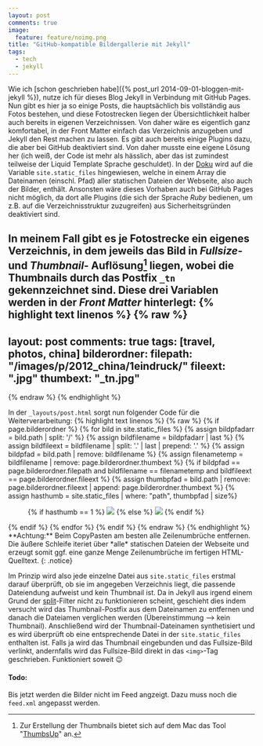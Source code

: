 ```yaml
---
layout: post
comments: true
image: 
  feature: feature/noimg.png
title: "GitHub-kompatible Bildergallerie mit Jekyll"
tags: 
  - tech
  - jekyll
---
```


Wie ich [schon geschrieben habe]({% post_url 2014-09-01-bloggen-mit-jekyll %}), nutze ich für dieses Blog Jekyll in Verbindung mit GitHub Pages. Nun gibt es hier ja so einige Posts, die hauptsächlich bis vollständig aus Fotos bestehen, und diese Fotostrecken liegen der Übersichtlichkeit halber auch bereits in eigenen Verzeichnissen.
Von daher wäre es eigentlich ganz komfortabel, in der Front Matter einfach das Verzeichnis anzugeben und Jekyll den Rest machen zu lassen. Es gibt auch bereits einige Plugins dazu, die aber bei GitHub deaktiviert sind. Von daher musste eine eigene Lösung her (ich weiß, der Code ist mehr als hässlich, aber das ist zumindest teilweise der Liquid Template Sprache geschuldet). In der [Doku](http://jekyllrb.com/docs/variables/) wird auf die Variable `site.static_files` hingewiesen, welche in einem Array die Dateinamen (einschl. Pfad) aller statischen Dateien der Webseite, also auch der Bilder, enthält. Ansonsten wäre dieses Vorhaben auch bei GitHub Pages nicht möglich, da dort alle Plugins (die sich der Sprache *Ruby* bedienen, um z.B. auf die Verzeichnisstruktur zuzugreifen) aus Sicherheitsgründen deaktiviert sind.

In meinem Fall gibt es je Fotostrecke ein eigenes Verzeichnis, in dem jeweils das Bild in *Fullsize*- und *Thumbnail*- Auflösung[^1] liegen, wobei die Thumbnails durch das Postfix `_tn` gekennzeichnet sind. Diese drei Variablen werden in der *Front Matter* hinterlegt:
{% highlight text linenos %}
{% raw %}
---
layout: post
comments: true
tags: [travel, photos, china]
bilderordner:
  filepath: "/images/p/2012_china/1eindruck/"
  fileext: ".jpg"
  thumbext: "_tn.jpg"
---
{% endraw %}
{% endhighlight %}

In der `_layouts/post.html` sorgt nun folgender Code für die Weiterverarbeitung:
{% highlight text linenos %}
{% raw %}
{% if page.bilderordner %}
{% for bild in site.static_files %}
{% assign bildpfadarr = bild.path | split: '/' %}
{% assign bildfilename = bildpfadarr | last %}
{% assign bildfileext = bildfilename | split: '.' | last | prepend: '.' %}
{% assign bildpfad = bild.path | remove: bildfilename %}
{% assign filenametemp = bildfilename | remove: page.bilderordner.thumbext %}
{% if bildpfad == page.bilderordner.filepath and bildfilename == filenametemp and bildfileext == page.bilderordner.fileext %}
  {% assign thumbpfad = bild.path | remove: page.bilderordner.fileext | append: page.bilderordner.thumbext %}
  {% assign hasthumb = site.static_files | where: "path", thumbpfad | size%}
  <figure>
  {% if hasthumb == 1 %}
    <a href="{{ site.url }}{{ bild.path }}"><img src="{{ site.url }}{{ thumbpfad }}"></a>
  {% else %}
    <a href="{{ site.url }}{{ bild.path }}"><img src="{{ site.url }}{{ bild.path }}"></a>
  {% endif %}
  </figure>
{% endif %}
{% endfor %}
{% endif %}
{% endraw %}
{% endhighlight %}
**Achtung:** Beim CopyPasten am besten alle Zeilenumbrüche entfernen. Die äußere Schleife iteriet über *alle* statischen Dateien der Webseite und erzeugt somit ggf. eine ganze Menge Zeilenumbrüche im fertigen HTML-Quelltext.
 {: .notice}

Im Prinzip wird also jede einzelne Datei aus `site.static_files` erstmal darauf überprüft, ob sie im angegeben Verzeichnis liegt, die passende Dateiendung aufweist und kein Thumbnail ist. Da in Jekyll aus irgend einem Grund der [split](http://docs.shopify.com/themes/liquid-documentation/filters/string-filters#split)-Filter nicht zu funktionieren scheint, geschieht dies indem versucht wird das Thumbnail-Postfix aus dem Dateinamen zu entfernen und danach die Dateiamen verglichen werden (Übereinstimmung --> kein Thumbnail). Anschließend wird der Thumbnail-Dateinamen synthetisiert und es wird überprüft ob eine entsprechende Datei in der `site.static_files` enthalten ist. Falls ja wird das Thumbnail eingebunden und das Fullsize-Bild verlinkt, andernfalls wird das Fullsize-Bild direkt in das `<img>`-Tag geschrieben. Funktioniert soweit :wink:

#### Todo:
Bis jetzt werden die Bilder nicht im Feed angzeigt. Dazu muss noch die `feed.xml` angepasst werden.

[^1]: Zur Erstellung der Thumbnails bietet sich auf dem Mac das Tool "[ThumbsUp](http://www.devontechnologies.com/products/freeware.html)" an.
